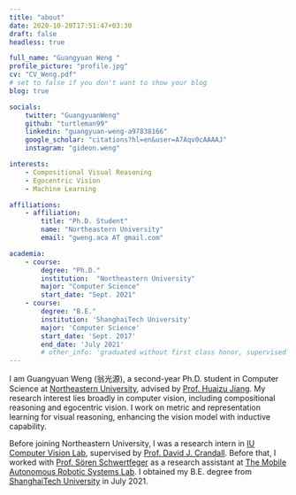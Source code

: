 ```yaml
---
title: "about"
date: 2020-10-20T17:51:47+03:30
draft: false
headless: true

full_name: "Guangyuan Weng "
profile_picture: "profile.jpg"
cv: "CV_Weng.pdf"
# set to false if you don't want to show your blog
blog: true

socials:
    twitter: "GuangyuanWeng"
    github: "turtleman99"
    linkedin: "guangyuan-weng-a97838166"
    google_scholar: "citations?hl=en&user=A7Aqv0cAAAAJ"
    instagram: "gideon.weng"

interests:
    - Compositional Visual Reasoning
    - Egocentric Vision
    - Machine Learning

affiliations:
    - affiliation:
        title: "Ph.D. Student"
        name: "Northeastern University"
        email: "gweng.aca AT gmail.com"

academia:
    - course:
        degree: "Ph.D."
        institution:  "Northeastern University"
        major: "Computer Science"
        start_date: "Sept. 2021"
    - course:
        degree: "B.E."
        institution: 'ShanghaiTech University'
        major: 'Computer Science'
        start_date: 'Sept. 2017'
        end_date: 'July 2021'
        # other_info: 'graduated without first class honor, supervised by Prof. Very Cool!'
---
```


I am Guangyuan Weng (<font face=STKaiti>翁光源</font>), a second-year Ph.D. student in Computer Science at [Northeastern University][1], advised by [Prof. Huaizu Jiang][2]. My research interest lies broadly in computer vision, including compositional reasoning and egocentric vision. I work on metric and representation learning for visual reasoning, enhancing the vision model with inductive capability.


Before joining Northeastern University, I was a research intern in [IU Computer Vision Lab][3], supervised by [Prof. David J. Crandall][4]. Before that, I worked with [Prof. Sören Schwertfeger][5] as a research assistant at [The Mobile Autonomous Robotic Systems Lab][6]. I obtained my B.E. degree from [ShanghaiTech University][7] in July 2021.


[1]: https://www.northeastern.edu/
[2]: https://jianghz.me/
[3]: http://vision.soic.indiana.edu/
[4]: https://homes.luddy.indiana.edu/djcran/
[5]: https://robotics.shanghaitech.edu.cn/people/soeren
[6]: https://robotics.shanghaitech.edu.cn/
[7]: https://www.shanghaitech.edu.cn/eng/